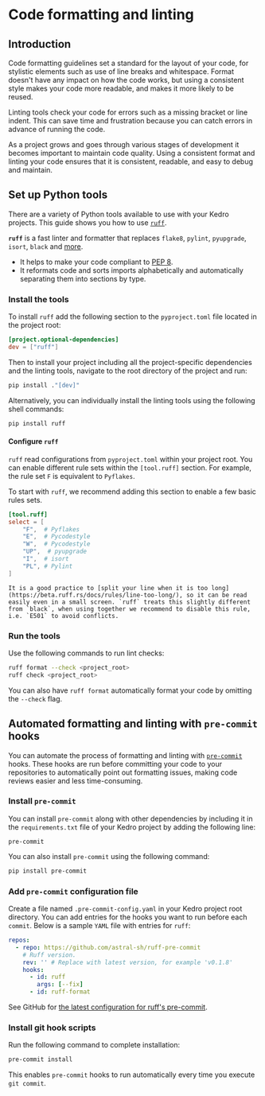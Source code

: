 # Code formatting and linting

## Introduction

Code formatting guidelines set a standard for the layout of your code, for stylistic elements such as use of line breaks and whitespace. Format doesn't have any impact on how the code works, but using a consistent style makes your code more readable, and makes it more likely to be reused.

Linting tools check your code for errors such as a missing bracket or line indent. This can save time and frustration because you can catch errors in advance of running the code.

As a project grows and goes through various stages of development it becomes important to maintain code quality. Using a consistent format and linting your code ensures that it is consistent, readable, and easy to debug and maintain.

## Set up Python tools

There are a variety of Python tools available to use with your Kedro projects. This guide shows you how to use [`ruff`](https://beta.ruff.rs).

**`ruff`** is a fast linter and formatter that replaces `flake8`, `pylint`, `pyupgrade`, `isort`, `black` and [more](https://beta.ruff.rs/docs/rules/).
  - It helps to make your code compliant to [PEP 8](https://peps.python.org/pep-0008/).
  - It reformats code and sorts imports alphabetically and automatically separating them into sections by
type.

### Install the tools
To install `ruff` add the following section to the `pyproject.toml` file located in the project root:
```toml
[project.optional-dependencies]
dev = ["ruff"]
```

Then to install your project including all the project-specific dependencies and the linting tools, navigate to the root directory of the
project and run:

```bash
pip install ."[dev]"
```

Alternatively, you can individually install the linting tools using the following shell commands:

```bash
pip install ruff
```

#### Configure `ruff`

`ruff` read configurations from `pyproject.toml` within your project root. You can enable different rule sets within the `[tool.ruff]` section. For example, the rule set `F` is equivalent to `Pyflakes`.

To start with `ruff`, we recommend adding this section to enable a few basic rules sets.
```toml
[tool.ruff]
select = [
    "F",  # Pyflakes
    "E",  # Pycodestyle
    "W",  # Pycodestyle
    "UP",  # pyupgrade
    "I",  # isort
    "PL", # Pylint
]
```

```{note}
It is a good practice to [split your line when it is too long](https://beta.ruff.rs/docs/rules/line-too-long/), so it can be read easily even in a small screen. `ruff` treats this slightly different from `black`, when using together we recommend to disable this rule, i.e. `E501` to avoid conflicts.
```

### Run the tools

Use the following commands to run lint checks:
```bash
ruff format --check <project_root>
ruff check <project_root>
```
You can also have `ruff format` automatically format your code by omitting the `--check` flag.

## Automated formatting and linting with `pre-commit` hooks

You can automate the process of formatting and linting with [`pre-commit`](https://github.com/pre-commit/pre-commit) hooks.
These hooks are run before committing your code to your repositories to automatically point out formatting issues,
making code reviews easier and less time-consuming.

### Install `pre-commit`

You can install `pre-commit` along with other dependencies by including it in the `requirements.txt` file of your
Kedro project by adding the following line:

```text
pre-commit
```
You can also install `pre-commit` using the following command:

```bash
pip install pre-commit
```

### Add `pre-commit` configuration file

Create a file named `.pre-commit-config.yaml` in your Kedro project root directory. You can add entries for the hooks
you want to run before each `commit`.
Below is a sample `YAML` file with entries for `ruff`:

```yaml
repos:
  - repo: https://github.com/astral-sh/ruff-pre-commit
    # Ruff version.
    rev: '' # Replace with latest version, for example 'v0.1.8'
    hooks:
      - id: ruff
        args: [--fix]
      - id: ruff-format
```

See GitHub for [the latest configuration for ruff's pre-commit](https://github.com/astral-sh/ruff-pre-commit).

### Install git hook scripts

Run the following command to complete installation:

```bash
pre-commit install
```

This enables `pre-commit` hooks to run automatically every time you execute `git commit`.
